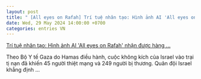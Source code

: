 ```yaml
---
layout: post
title: " [All eyes on Rafah] Trí tuệ nhân tạo: Hình ảnh AI 'All eyes on Rafah' nhận được hàng ..."
date: Wed, 29 May 2024 14:00:00 +0700
categories: entries VN
---
```

[Trí tuệ nhân tạo: Hình ảnh AI 'All eyes on Rafah' nhận được hàng ...](https://baotintuc.vn/khoa-hoc-cong-nghe/tri-tue-nhan-tao-hinh-anh-ai-all-eyes-on-rafahnhan-duoc-hang-chuc-trieu-luot-chia-se-20240530104813942.htm)

Theo Bộ Y tế Gaza do Hamas điều hành, cuộc không kích của Israel vào trại tị nạn đã khiến 45 người thiệt mạng và 249 người bị thương. Quân đội Israel khẳng định ...

